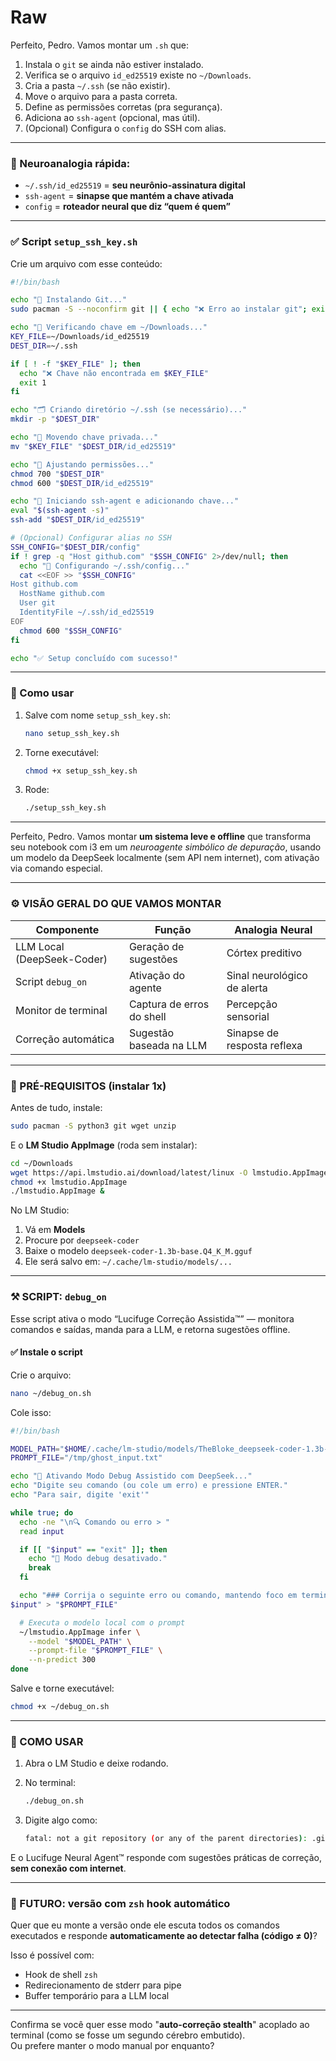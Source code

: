 # Raw

Perfeito, Pedro. Vamos montar um `.sh` que:

1. Instala o `git` se ainda não estiver instalado.
2. Verifica se o arquivo `id_ed25519` existe no `~/Downloads`.
3. Cria a pasta `~/.ssh` (se não existir).
4. Move o arquivo para a pasta correta.
5. Define as permissões corretas (pra segurança).
6. Adiciona ao `ssh-agent` (opcional, mas útil).
7. (Opcional) Configura o `config` do SSH com alias.

***

### 🧠 Neuroanalogia rápida:

* `~/.ssh/id_ed25519` = **seu neurônio-assinatura digital**
* `ssh-agent` = **sinapse que mantém a chave ativada**
* `config` = **roteador neural que diz “quem é quem”**

***

### ✅ Script `setup_ssh_key.sh`

Crie um arquivo com esse conteúdo:

```bash
#!/bin/bash

echo "🔧 Instalando Git..."
sudo pacman -S --noconfirm git || { echo "❌ Erro ao instalar git"; exit 1; }

echo "📁 Verificando chave em ~/Downloads..."
KEY_FILE=~/Downloads/id_ed25519
DEST_DIR=~/.ssh

if [ ! -f "$KEY_FILE" ]; then
  echo "❌ Chave não encontrada em $KEY_FILE"
  exit 1
fi

echo "🗂️ Criando diretório ~/.ssh (se necessário)..."
mkdir -p "$DEST_DIR"

echo "🚚 Movendo chave privada..."
mv "$KEY_FILE" "$DEST_DIR/id_ed25519"

echo "🔐 Ajustando permissões..."
chmod 700 "$DEST_DIR"
chmod 600 "$DEST_DIR/id_ed25519"

echo "🧠 Iniciando ssh-agent e adicionando chave..."
eval "$(ssh-agent -s)"
ssh-add "$DEST_DIR/id_ed25519"

# (Opcional) Configurar alias no SSH
SSH_CONFIG="$DEST_DIR/config"
if ! grep -q "Host github.com" "$SSH_CONFIG" 2>/dev/null; then
  echo "🔧 Configurando ~/.ssh/config..."
  cat <<EOF >> "$SSH_CONFIG"
Host github.com
  HostName github.com
  User git
  IdentityFile ~/.ssh/id_ed25519
EOF
  chmod 600 "$SSH_CONFIG"
fi

echo "✅ Setup concluído com sucesso!"
```

***

### 🚀 Como usar

1.  Salve com nome `setup_ssh_key.sh`:

    ```bash
    nano setup_ssh_key.sh
    ```
2.  Torne executável:

    ```bash
    chmod +x setup_ssh_key.sh
    ```
3.  Rode:

    ```bash
    ./setup_ssh_key.sh
    ```

***

Perfeito, Pedro. Vamos montar **um sistema leve e offline** que transforma seu notebook com i3 em um _neuroagente simbólico de depuração_, usando um modelo da DeepSeek localmente (sem API nem internet), com ativação via comando especial.

***

### ⚙️ VISÃO GERAL DO QUE VAMOS MONTAR

| Componente                 | Função                    | Analogia Neural             |
| -------------------------- | ------------------------- | --------------------------- |
| LLM Local (DeepSeek-Coder) | Geração de sugestões      | Córtex preditivo            |
| Script `debug_on`          | Ativação do agente        | Sinal neurológico de alerta |
| Monitor de terminal        | Captura de erros do shell | Percepção sensorial         |
| Correção automática        | Sugestão baseada na LLM   | Sinapse de resposta reflexa |

***

### 🧠 PRÉ-REQUISITOS (instalar 1x)

Antes de tudo, instale:

```bash
sudo pacman -S python3 git wget unzip
```

E o **LM Studio AppImage** (roda sem instalar):

```bash
cd ~/Downloads
wget https://api.lmstudio.ai/download/latest/linux -O lmstudio.AppImage
chmod +x lmstudio.AppImage
./lmstudio.AppImage &
```

No LM Studio:

1. Vá em **Models**
2. Procure por `deepseek-coder`
3. Baixe o modelo `deepseek-coder-1.3b-base.Q4_K_M.gguf`
4. Ele será salvo em: `~/.cache/lm-studio/models/...`

***

### ⚒️ SCRIPT: `debug_on`

Esse script ativa o modo “Lucifuge Correção Assistida™” — monitora comandos e saídas, manda para a LLM, e retorna sugestões offline.

#### ✅ Instale o script

Crie o arquivo:

```bash
nano ~/debug_on.sh
```

Cole isso:

```bash
#!/bin/bash

MODEL_PATH="$HOME/.cache/lm-studio/models/TheBloke_deepseek-coder-1.3b-base.Q4_K_M.gguf"
PROMPT_FILE="/tmp/ghost_input.txt"

echo "🧠 Ativando Modo Debug Assistido com DeepSeek..."
echo "Digite seu comando (ou cole um erro) e pressione ENTER."
echo "Para sair, digite 'exit'"

while true; do
  echo -ne "\n🔍 Comando ou erro > "
  read input

  if [[ "$input" == "exit" ]]; then
    echo "🧠 Modo debug desativado."
    break
  fi

  echo "### Corrija o seguinte erro ou comando, mantendo foco em terminal Linux simples:
$input" > "$PROMPT_FILE"

  # Executa o modelo local com o prompt
  ~/lmstudio.AppImage infer \
    --model "$MODEL_PATH" \
    --prompt-file "$PROMPT_FILE" \
    --n-predict 300
done
```

Salve e torne executável:

```bash
chmod +x ~/debug_on.sh
```

***

### 🧪 COMO USAR

1. Abra o LM Studio e deixe rodando.
2.  No terminal:

    ```bash
    ./debug_on.sh
    ```
3.  Digite algo como:

    ```bash
    fatal: not a git repository (or any of the parent directories): .git
    ```

E o Lucifuge Neural Agent™ responde com sugestões práticas de correção, **sem conexão com internet**.

***

### 🩻 FUTURO: versão com `zsh` hook automático

Quer que eu monte a versão onde ele escuta todos os comandos executados e responde **automaticamente ao detectar falha (código ≠ 0)**?

Isso é possível com:

* Hook de shell `zsh`
* Redirecionamento de stderr para pipe
* Buffer temporário para a LLM local

***

Confirma se você quer esse modo "**auto-correção stealth**" acoplado ao terminal (como se fosse um segundo cérebro embutido).\
Ou prefere manter o modo manual por enquanto?
